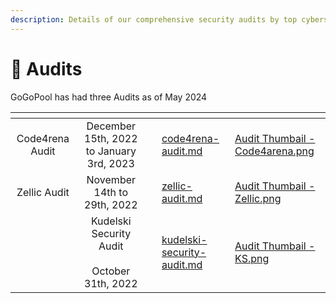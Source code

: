 ```yaml
---
description: Details of our comprehensive security audits by top cybersecurity firms.
---
```


# 🔎 Audits

GoGoPool has had three Audits as of May 2024

<table data-card-size="large" data-view="cards"><thead><tr><th align="center"></th><th align="center"></th><th></th><th data-hidden data-card-target data-type="content-ref"></th><th data-hidden data-card-cover data-type="files"></th></tr></thead><tbody><tr><td align="center">Code4rena Audit</td><td align="center">December 15th, 2022 to January 3rd, 2023</td><td></td><td><a href="code4rena-audit.md">code4rena-audit.md</a></td><td><a href="../../../.gitbook/assets/Audit Thumbail - Code4arena.png">Audit Thumbail - Code4arena.png</a></td></tr><tr><td align="center">Zellic Audit</td><td align="center">November 14th to 29th, 2022</td><td></td><td><a href="zellic-audit.md">zellic-audit.md</a></td><td><a href="../../../.gitbook/assets/Audit Thumbail - Zellic.png">Audit Thumbail - Zellic.png</a></td></tr><tr><td align="center"></td><td align="center">Kudelski Security Audit<br><br>October 31th, 2022</td><td></td><td><a href="kudelski-security-audit.md">kudelski-security-audit.md</a></td><td><a href="../../../.gitbook/assets/Audit Thumbail - KS.png">Audit Thumbail - KS.png</a></td></tr></tbody></table>
